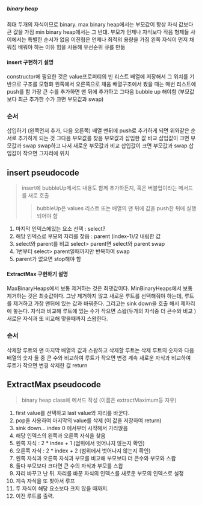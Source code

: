 ##### binary heap

최대 두개의 자식이므로 binary.
max binary heap에서는 부모값이 항상 자식 값보다 큰 값을 가짐
min binary heap에서는 그 반대. 부모가 언제나 자식보다 작음
형제들 사이에서는 특별한 순서가 없음
이진힙은 언제나 최적의 용량을 가짐
왼쪽 자식이 먼저 채워짐
배워야 하는 이유 힘을 사용해 우선순위 큐를 만듦

#### insert 구현하기 설명

constructor에 필요한 것은 value프로퍼티의 빈 리스트
배열에 저장해서 그 위치를 기반으로 구조를 모형화
왼쪽에서 오른쪽으로 채움
배열구조에서 봤을 때는 매번 리스트에 push를 함
가장 큰 수를 추가하면 맨 뒤에 추가하고 그다음 bubble up 해야함
(부모값보다 최근 추가한 수가 크면 부모값과 swap)

### 순서

삽입하기 (왼쪽먼저 추가, 다음 오른쪽)
배열 맨뒤에 push로 추가하게 되면
위와같은 순서로 추가하게 되는 것
그다음 부모값를 찾음
부모값과 삽입한 값 비교
삽입값이 크면 부모값과 swap
swap하고 나서 새로운 부모값과 비교
삽입값이 크면 부모값과 swap
삽입값이 작으면 그자리에 위치

## insert pseudocode

> insert에 bubbleUp메서드 내용도 함께 추가하든지,
> 혹은 버블업이라는 메서드를 새로 호출
>
> > bubbleUp은 values 리스트 또는 배열의 맨 뒤에
> > 값을 push한 뒤에 실행되어야 함

1. 마지막 인덱스에있는 요소 선택 : select?
2. 해당 인덱스로 부모의 자리를 찾음 : parent
   (index-1)/2 내림한 값
3. select와 parent를 비교
   select> parent면 select와 parent swap
4. 1번부터 select> parent일때까지만 반복하여 swap
5. parent가 없으면 stop해야 함

#### ExtractMax 구현하기 설명

MaxBinaryHeaps에서 보통 제거하는 것은 최댓값이다.
MinBinaryHeaps에서 보통 제거하는 것은 최솟값이다.
그냥 제거하지 않고 새로운 루트를 선택해줘야 하는데,
루트를 제거하고 가장 맨뒤에 있는 값과 바꿔준다.
그리고는 sink down을 호출 해서 제자리에 놓는다.
자식과 비교해 루트에 있는 수가 작으면 스왑(두개의 자식중 더 큰수와 비교 )
새로운 자식과 또 비교해 맞을때까지 스왑한다.

### 순서

삭제할 루트와 맨 마지막 배열의 값과 스왑하고 삭제할 루트는 삭제
루트의 숫자와 다음 배열의 숫자 둘 중 큰 수와 비교하여
루트가 작으면 변경
계속 새로운 자식과 비교하여 루트가 작으면 변경
삭제한 값 return

## ExtractMax pseudocode

> binary heap class에 메서드 작성 (이름은 extractMaximum등 자유)

1. first value를 선택하고 last value와 자리를 바꾼다.
2. pop을 사용하여 마지막의 value를 삭제 (이 값을 저장하여 return)
3. sink down... index 0 에서부터 시작해서 가라앉음
4. 해당 인덱스의 왼쪽과 오른쪽 자식을 찾음
5. 왼쪽 자식 : 2 \* index + 1 (범위에서 벗어나지 않는지 확인)
6. 오른쪽 자식 : 2 \* index + 2 (범위에서 벗어나지 않는지 확인)
7. 왼쪽 자식과 오른쪽 자식과 부모를 비교해 부모보다 더 큰수와 부모와 스왑
8. 둘다 부모보다 크다면 큰 수의 자식과 부모를 스왑
9. 자리 바꾸고 난 뒤. 자리를 바꾼 자식의 인덱스를 새로운 부모의 인덱스로 설정
10. 계속 자식을 또 찾아서 루프
11. 두 자식이 해당 요소보다 크지 않을 때까지.
12. 이전 루트를 출력.
